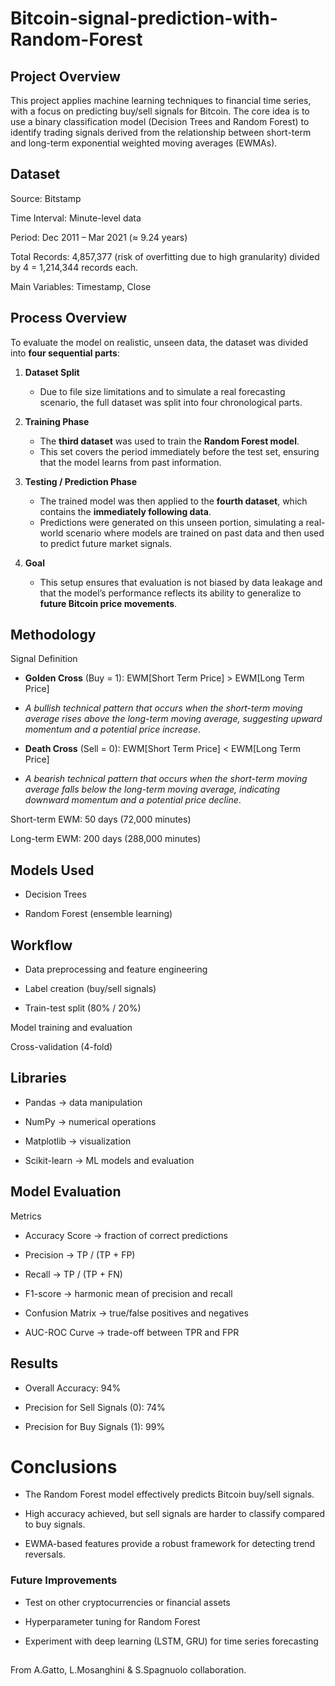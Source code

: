 # Bitcoin-signal-prediction-with-Random-Forest
## Project Overview

This project applies machine learning techniques to financial time series, with a focus on predicting buy/sell signals for Bitcoin.
The core idea is to use a binary classification model (Decision Trees and Random Forest) to identify trading signals derived from the relationship between short-term and long-term exponential weighted moving averages (EWMAs).

## Dataset

Source: Bitstamp

Time Interval: Minute-level data

Period: Dec 2011 – Mar 2021 (≈ 9.24 years)

Total Records: 4,857,377 (risk of overfitting due to high granularity) divided by 4 = 1,214,344 records each. 

Main Variables: Timestamp, Close

## Process Overview  

To evaluate the model on realistic, unseen data, the dataset was divided into **four sequential parts**:  

1. **Dataset Split**  
   - Due to file size limitations and to simulate a real forecasting scenario, the full dataset was split into four chronological parts.  

2. **Training Phase**  
   - The **third dataset** was used to train the **Random Forest model**.  
   - This set covers the period immediately before the test set, ensuring that the model learns from past information.  

3. **Testing / Prediction Phase**  
   - The trained model was then applied to the **fourth dataset**, which contains the **immediately following data**.  
   - Predictions were generated on this unseen portion, simulating a real-world scenario where models are trained on past data and then used to predict future market signals.  

4. **Goal**  
   - This setup ensures that evaluation is not biased by data leakage and that the model’s performance reflects its ability to generalize to **future Bitcoin price movements**.  


## Methodology
Signal Definition

- **Golden Cross** (Buy = 1):
EWM[Short Term Price] > EWM[Long Term Price]
- *A bullish technical pattern that occurs when the short-term moving average rises above the long-term moving average, suggesting upward momentum and a potential price increase*.

- **Death Cross** (Sell = 0):
EWM[Short Term Price] < EWM[Long Term Price]
- *A bearish technical pattern that occurs when the short-term moving average falls below the long-term moving average, indicating downward momentum and a potential price decline*.

Short-term EWM: 50 days (72,000 minutes)

Long-term EWM: 200 days (288,000 minutes)

## Models Used

- Decision Trees

- Random Forest (ensemble learning)

## Workflow

- Data preprocessing and feature engineering

- Label creation (buy/sell signals)

- Train-test split (80% / 20%)

Model training and evaluation

Cross-validation (4-fold)

## Libraries

- Pandas → data manipulation

- NumPy → numerical operations

- Matplotlib → visualization

- Scikit-learn → ML models and evaluation

## Model Evaluation
Metrics

- Accuracy Score → fraction of correct predictions

- Precision → TP / (TP + FP)

- Recall → TP / (TP + FN)

- F1-score → harmonic mean of precision and recall

- Confusion Matrix → true/false positives and negatives

- AUC-ROC Curve → trade-off between TPR and FPR

## Results

- Overall Accuracy: 94%

- Precision for Sell Signals (0): 74%

- Precision for Buy Signals (1): 99%

# Conclusions

- The Random Forest model effectively predicts Bitcoin buy/sell signals.

- High accuracy achieved, but sell signals are harder to classify compared to buy signals.

- EWMA-based features provide a robust framework for detecting trend reversals.

### Future Improvements

- Test on other cryptocurrencies or financial assets

- Hyperparameter tuning for Random Forest

- Experiment with deep learning (LSTM, GRU) for time series forecasting

## 

From A.Gatto, L.Mosanghini & S.Spagnuolo collaboration.
